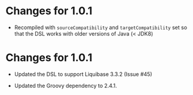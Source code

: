 Changes for 1.0.1
=================
- Recompiled with ```sourceCompatibility``` and ```targetCompatibility``` set
  so that the DSL works with older versions of Java (< JDK8)

Changes for 1.0.1
=================
- Updated the DSL to support Liquibase 3.3.2 (Issue #45)

- Updated the Groovy dependency to 2.4.1. 
